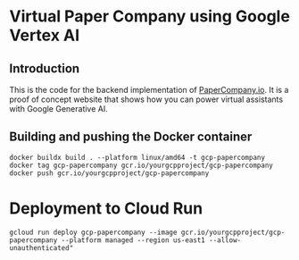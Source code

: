 # Virtual Paper Company using Google Vertex AI

## Introduction

This is the code for the backend implementation of [PaperCompany.io](https://papercompany.io).
It is a proof of concept website that shows how you can power virtual assistants with Google Generative AI.

## Building and pushing the Docker container
```
docker buildx build . --platform linux/amd64 -t gcp-papercompany
docker tag gcp-papercompany gcr.io/yourgcpproject/gcp-papercompany
docker push gcr.io/yourgcpproject/gcp-papercompany
```

# Deployment to Cloud Run
```
gcloud run deploy gcp-papercompany --image gcr.io/yourgcpproject/gcp-papercompany --platform managed --region us-east1 --allow-unauthenticated"
```

